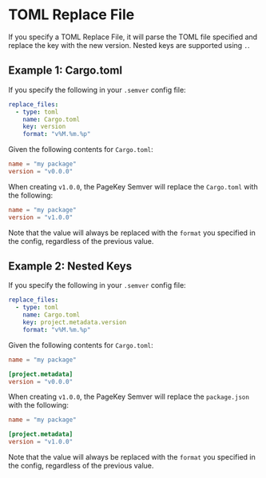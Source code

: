 # TOML Replace File

If you specify a TOML Replace File, it will parse the TOML file specified and replace the key with the new version. Nested keys are supported using `.`.

## Example 1: Cargo.toml

If you specify the following in your `.semver` config file:

```yaml
replace_files:
  - type: toml
    name: Cargo.toml
    key: version
    format: "v%M.%m.%p"
```

Given the following contents for `Cargo.toml`:

```toml
name = "my package"
version = "v0.0.0"
```

When creating `v1.0.0`, the PageKey Semver will replace the `Cargo.toml` with the following:

```toml
name = "my package"
version = "v1.0.0"
```

Note that the value will always be replaced with the `format` you specified in the config, regardless of the previous value.

## Example 2: Nested Keys

If you specify the following in your `.semver` config file:

```yaml
replace_files:
  - type: toml
    name: Cargo.toml
    key: project.metadata.version
    format: "v%M.%m.%p"
```

Given the following contents for `Cargo.toml`:

```toml
name = "my package"

[project.metadata]
version = "v0.0.0"
```

When creating `v1.0.0`, the PageKey Semver will replace the `package.json` with the following:

```toml
name = "my package"

[project.metadata]
version = "v1.0.0"
```

Note that the value will always be replaced with the `format` you specified in the config, regardless of the previous value.

